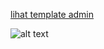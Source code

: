 [lihat template admin](your-project-name/tree/master/your-subfolder)

![alt text](https://github.com/[username]/[reponame]/blob/[branch]/image.jpg?raw=true)

